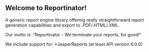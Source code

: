 Welcome to **Reportinator**!
-----
A generic report engine library offering really straightforward report generation capabilities and export to .PDF/.HTML/.XML.

Our motto is:
"Reportinator - We terminate your reports, for good!"

We include support for:
*JasperReports (at least API version 6.0.0)

